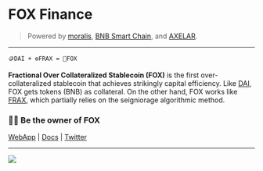 # FOX Finance

> Powered by [moralis](https://moralis.io), [BNB Smart Chain](https://www.bnbchain.org/en/smartChain), and [AXELAR](https://axelar.network).

---

```text
🪙DAI + ⚙️FRAX = 🦊FOX
```

**Fractional Over Collateralized Stablecoin (FOX)** is the first over-collateralized stablecoin that achieves strikingly capital efficiency. Like [DAI](https://makerdao.com/en/), FOX gets tokens (BNB) as collateral. On the other hand, FOX works like [FRAX](https://frax.finance), which partially relies on the seigniorage algorithmic method.

### 🧑‍🌾 Be the owner of FOX

[WebApp](https://fox-fi.web.app) | [Docs](https://github.com/FOX-Finance/FOX-docs) | [Twitter](https://twitter.com/FoxStablecoin)

---

[![](https://github-readme-twitter.gazf.vercel.app/api?id=FoxStablecoin&layout=wide)](https://twitter.com/FoxStablecoin)
